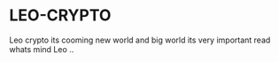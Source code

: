 # LEO-CRYPTO
Leo crypto its cooming new world and big world its very important read whats mind Leo ..
